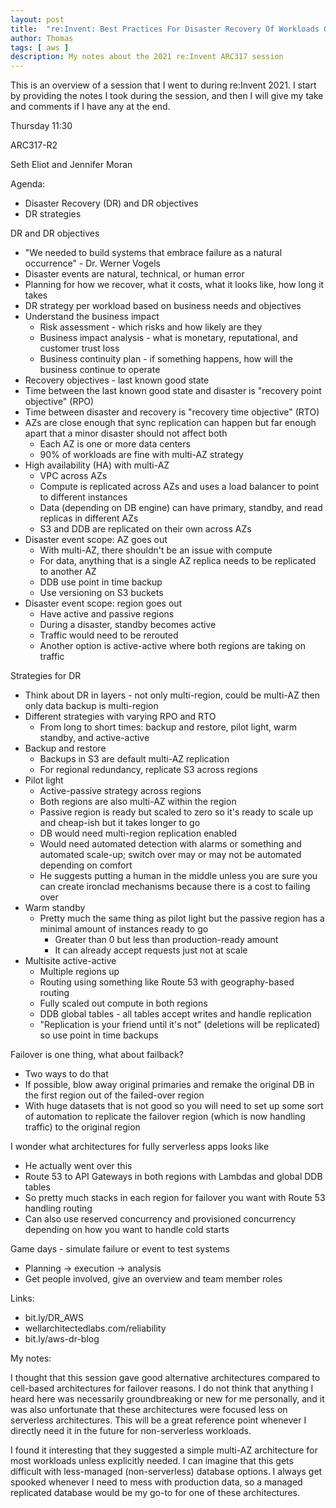 ```yaml
---
layout: post
title:  "re:Invent: Best Practices For Disaster Recovery Of Workloads On AWS"
author: Thomas
tags: [ aws ]
description: My notes about the 2021 re:Invent ARC317 session
---
```


This is an overview of a session that I went to during re:Invent 2021. I start by providing the notes I took during the session, and then I will give my take and comments if I have any at the end.

Thursday 11:30

ARC317-R2

Seth Eliot and Jennifer Moran

Agenda:
- Disaster Recovery (DR) and DR objectives
- DR strategies

DR and DR objectives
- "We needed to build systems that embrace failure as a natural occurrence" - Dr. Werner Vogels
- Disaster events are natural, technical, or human error
- Planning for how we recover, what it costs, what it looks like, how long it takes
- DR strategy per workload based on business needs and objectives
- Understand the business impact
  - Risk assessment - which risks and how likely are they
  - Business impact analysis - what is monetary, reputational, and customer trust loss
  - Business continuity plan - if something happens, how will the business continue to operate
- Recovery objectives - last known good state
- Time between the last known good state and disaster is "recovery point objective" (RPO)
- Time between disaster and recovery is "recovery time objective" (RTO)
- AZs are close enough that sync replication can happen but far enough apart that a minor disaster should not affect both
  - Each AZ is one or more data centers
  - 90% of workloads are fine with multi-AZ strategy
- High availability (HA) with multi-AZ
  - VPC across AZs
  - Compute is replicated across AZs and uses a load balancer to point to different instances
  - Data (depending on DB engine) can have primary, standby, and read replicas in different AZs
  - S3 and DDB are replicated on their own across AZs
- Disaster event scope: AZ goes out
  - With multi-AZ, there shouldn't be an issue with compute
  - For data, anything that is a single AZ replica needs to be replicated to another AZ
  - DDB use point in time backup
  - Use versioning on S3 buckets
- Disaster event scope: region goes out
  - Have active and passive regions
  - During a disaster, standby becomes active
  - Traffic would need to be rerouted
  - Another option is active-active where both regions are taking on traffic

Strategies for DR
- Think about DR in layers - not only multi-region, could be multi-AZ then only data backup is multi-region
- Different strategies with varying RPO and RTO
  - From long to short times: backup and restore, pilot light, warm standby, and active-active
- Backup and restore
  - Backups in S3 are default multi-AZ replication
  - For regional redundancy, replicate S3 across regions
- Pilot light
  - Active-passive strategy across regions
  - Both regions are also multi-AZ within the region
  - Passive region is ready but scaled to zero so it's ready to scale up and cheap-ish but it takes longer to go
  - DB would need multi-region replication enabled
  - Would need automated detection with alarms or something and automated scale-up; switch over may or may not be automated depending on comfort
  - He suggests putting a human in the middle unless you are sure you can create ironclad mechanisms because there is a cost to failing over
- Warm standby
  - Pretty much the same thing as pilot light but the passive region has a minimal amount of instances ready to go
    - Greater than 0 but less than production-ready amount
    - It can already accept requests just not at scale
- Multisite active-active
  - Multiple regions up
  - Routing using something like Route 53 with geography-based routing
  - Fully scaled out compute in both regions
  - DDB global tables - all tables accept writes and handle replication
  - "Replication is your friend until it's not" (deletions will be replicated) so use point in time backups

Failover is one thing, what about failback?
- Two ways to do that
- If possible, blow away original primaries and remake the original DB in the first region out of the failed-over region
- With huge datasets that is not good so you will need to set up some sort of automation to replicate the failover region (which is now handling traffic) to the original region

I wonder what architectures for fully serverless apps looks like
- He actually went over this
- Route 53 to API Gateways in both regions with Lambdas and global DDB tables
- So pretty much stacks in each region for failover you want with Route 53 handling routing
- Can also use reserved concurrency and provisioned concurrency depending on how you want to handle cold starts

Game days - simulate failure or event to test systems
- Planning -> execution -> analysis
- Get people involved, give an overview and team member roles

Links:
- bit.ly/DR_AWS
- wellarchitectedlabs.com/reliability
- bit.ly/aws-dr-blog

My notes:

I thought that this session gave good alternative architectures compared to cell-based architectures for failover reasons. I do not think that anything I heard here was necessarily groundbreaking or new for me personally, and it was also unfortunate that these architectures were focused less on serverless architectures. This will be a great reference point whenever I directly need it in the future for non-serverless workloads.

I found it interesting that they suggested a simple multi-AZ architecture for most workloads unless explicitly needed. I can imagine that this gets difficult with less-managed (non-serverless) database options. I always get spooked whenever I need to mess with production data, so a managed replicated database would be my go-to for one of these architectures.

